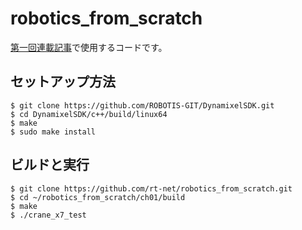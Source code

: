 # robotics_from_scratch

[第一回連載記事](https://rt-net.jp/humanoid/archives/2328)で使用するコードです。

## セットアップ方法
```
$ git clone https://github.com/ROBOTIS-GIT/DynamixelSDK.git
$ cd DynamixelSDK/c++/build/linux64
$ make
$ sudo make install
```

## ビルドと実行

```
$ git clone https://github.com/rt-net/robotics_from_scratch.git
$ cd ~/robotics_from_scratch/ch01/build
$ make
$ ./crane_x7_test
```
